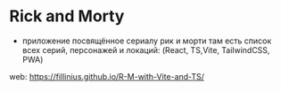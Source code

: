 # Rick and Morty

- приложение посвящённое сериалу рик и морти там есть список всех серий, персонажей и локаций:
 (React, TS,Vite, TailwindCSS,  PWA)

web: https://fillinius.github.io/R-M-with-Vite-and-TS/
